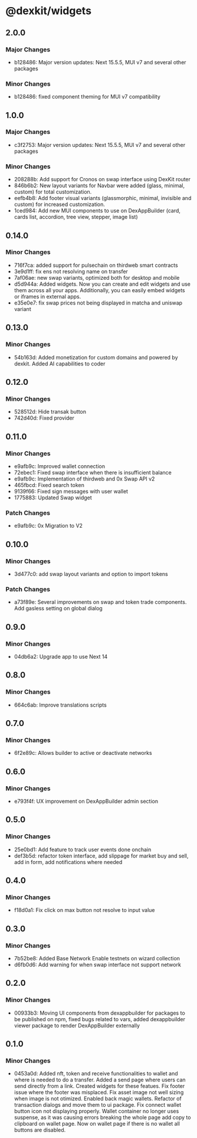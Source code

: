# @dexkit/widgets

## 2.0.0

### Major Changes

- b128486: Major version updates: Next 15.5.5, MUI v7 and several other packages

### Minor Changes

- b128486: fixed component theming for MUI v7 compatibility

## 1.0.0

### Major Changes

- c3f2753: Major version updates: Next 15.5.5, MUI v7 and several other packages

### Minor Changes

- 208288b: Add support for Cronos on swap interface using DexKit router
- 846b6b2: New layout variants for Navbar were added (glass, minimal, custom) for total customization.
- eefb4b8: Add footer visual variants (glassmorphic, minimal, invisible and custom) for increased customization.
- 1ced984: Add new MUI components to use on DexAppBuilder (card, cards list, accordion, tree view, stepper, image list)

## 0.14.0

### Minor Changes

- 716f7ca: added support for pulsechain on thirdweb smart contracts
- 3e9d1ff: fix ens not resolving name on transfer
- 7af06ae: new swap variants, optimized both for desktop and mobile
- d5d944a: Added widgets. Now you can create and edit widgets and use them across all your apps. Additionally, you can easily embed widgets or iframes in external apps.
- e35e0e7: fix swap prices not being displayed in matcha and uniswap variant

## 0.13.0

### Minor Changes

- 54b163d: Added monetization for custom domains and powered by dexkit. Added AI capabilities to coder

## 0.12.0

### Minor Changes

- 528512d: Hide transak button
- 742d40d: Fixed provider

## 0.11.0

### Minor Changes

- e9afb9c: Improved wallet connection
- 72ebec1: Fixed swap interface when there is insufficient balance
- e9afb9c: Implementation of thirdweb and 0x Swap API v2
- 465fbcd: Fixed search token
- 9139f66: Fixed sign messages with user wallet
- 1775883: Updated Swap widget

### Patch Changes

- e9afb9c: 0x Migration to V2

## 0.10.0

### Minor Changes

- 3d477c0: add swap layout variants and option to import tokens

### Patch Changes

- a73f89e: Several improvements on swap and token trade components. Add gasless setting on global dialog

## 0.9.0

### Minor Changes

- 04db6a2: Upgrade app to use Next 14

## 0.8.0

### Minor Changes

- 664c6ab: Improve translations scripts

## 0.7.0

### Minor Changes

- 6f2e89c: Allows builder to active or deactivate networks

## 0.6.0

### Minor Changes

- e793f4f: UX improvement on DexAppBuilder admin section

## 0.5.0

### Minor Changes

- 25e0bd1: Add feature to track user events done onchain
- def3b5d: refactor token interface, add slippage for market buy and sell, add in form, add notifications where needed

## 0.4.0

### Minor Changes

- f18d0a1: Fix click on max button not resolve to input value

## 0.3.0

### Minor Changes

- 7b52be8: Added Base Network
  Enable testnets on wizard collection
- d6fb0d6: Add warning for when swap interface not support network

## 0.2.0

### Minor Changes

- 00933b3: Moving UI components from dexappbuilder for packages to be published on npm, fixed bugs related to vars, added dexappbuilder viewer package to render DexAppBuilder externally

## 0.1.0

### Minor Changes

- 0453a0d: Added nft, token and receive functionalities to wallet and where is needed to do a transfer.
  Added a send page where users can send directly from a link. Created widgets for these featues.
  Fix footer issue where the footer was misplaced.
  Fix asset image not well sizing when image is not otimized.
  Enabled back magic wallets.
  Refactor of transaction dialogs and move them to ui package.
  Fix connect wallet button icon not displaying properly.
  Wallet container no longer uses suspense, as it was causing errors breaking the whole page
  add copy to clipboard on wallet page.
  Now on wallet page if there is no wallet all buttons are disabled.
